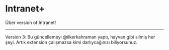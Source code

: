 Intranet+
=================

Über version of Intranet!

----------------

Version 3: Bu güncellemeyi @ilkerkahraman yaptı, hayvan gibi silmiş her şeyi. Artık extension çalışmazsa kimi darlıycağınızı biliyorsunuz.